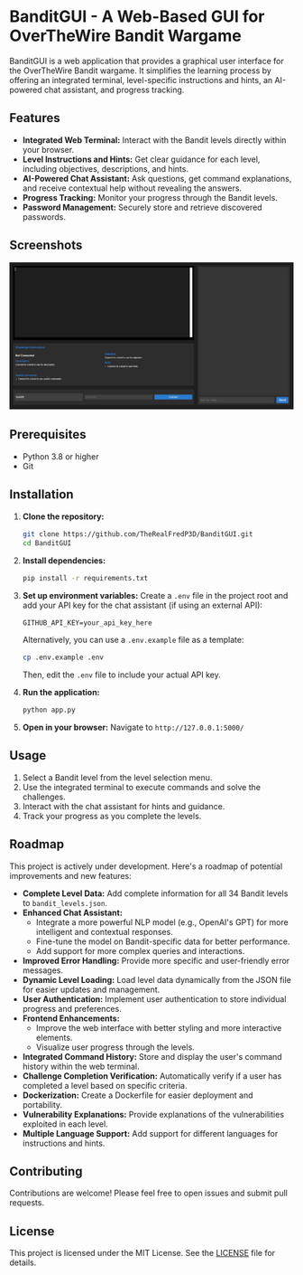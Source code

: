 # BanditGUI - A Web-Based GUI for OverTheWire Bandit Wargame

BanditGUI is a web application that provides a graphical user interface for the OverTheWire Bandit wargame. It simplifies the learning process by offering an integrated terminal, level-specific instructions and hints, an AI-powered chat assistant, and progress tracking.

## Features

* **Integrated Web Terminal:** Interact with the Bandit levels directly within your browser.
* **Level Instructions and Hints:** Get clear guidance for each level, including objectives, descriptions, and hints.
* **AI-Powered Chat Assistant:** Ask questions, get command explanations, and receive contextual help without revealing the answers.
* **Progress Tracking:** Monitor your progress through the Bandit levels.
* **Password Management:** Securely store and retrieve discovered passwords.

## Screenshots

![BanditGUI - UI](assets/ui.png)

## Prerequisites

* Python 3.8 or higher
* Git

## Installation

1. **Clone the repository:**

   ```bash
   git clone https://github.com/TheRealFredP3D/BanditGUI.git
   cd BanditGUI
   ```

2. **Install dependencies:**

   ```bash
   pip install -r requirements.txt
   ```

3. **Set up environment variables:**
   Create a `.env` file in the project root and add your API key for the chat assistant (if using an external API):

   ```plaintext
   GITHUB_API_KEY=your_api_key_here
   ```

   Alternatively, you can use a `.env.example` file as a template:

   ```bash
   cp .env.example .env
   ```

   Then, edit the `.env` file to include your actual API key.

4. **Run the application:**

   ```bash
   python app.py
   ```

5. **Open in your browser:**
   Navigate to `http://127.0.0.1:5000/`

## Usage

1. Select a Bandit level from the level selection menu.
2. Use the integrated terminal to execute commands and solve the challenges.
3. Interact with the chat assistant for hints and guidance.
4. Track your progress as you complete the levels.

## Roadmap

This project is actively under development. Here's a roadmap of potential improvements and new features:

* **Complete Level Data:** Add complete information for all 34 Bandit levels to `bandit_levels.json`.
* **Enhanced Chat Assistant:**
  * Integrate a more powerful NLP model (e.g., OpenAI's GPT) for more intelligent and contextual responses.
  * Fine-tune the model on Bandit-specific data for better performance.
  * Add support for more complex queries and interactions.
* **Improved Error Handling:** Provide more specific and user-friendly error messages.
* **Dynamic Level Loading:** Load level data dynamically from the JSON file for easier updates and management.
* **User Authentication:** Implement user authentication to store individual progress and preferences.
* **Frontend Enhancements:**
  * Improve the web interface with better styling and more interactive elements.
  * Visualize user progress through the levels.
* **Integrated Command History:** Store and display the user's command history within the web terminal.
* **Challenge Completion Verification:** Automatically verify if a user has completed a level based on specific criteria.
* **Dockerization:** Create a Dockerfile for easier deployment and portability.
* **Vulnerability Explanations:** Provide explanations of the vulnerabilities exploited in each level.
* **Multiple Language Support:** Add support for different languages for instructions and hints.

## Contributing

Contributions are welcome! Please feel free to open issues and submit pull requests.

## License

This project is licensed under the MIT License. See the [LICENSE](LICENSE) file for details.
